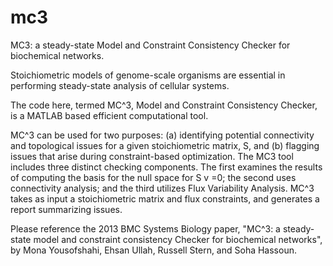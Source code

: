 mc3
===

MC3: a steady-state Model and Constraint Consistency Checker for biochemical networks.

Stoichiometric models of genome-scale organisms are essential in performing steady-state 
analysis of cellular systems.

The code here, termed MC^3, Model and Constraint Consistency Checker, is a MATLAB 
based efficient computational tool.   

MC^3 can be used for two purposes: (a) identifying potential connectivity and topological
issues for a given stoichiometric matrix, S, and (b) flagging issues that arise during
constraint-based optimization. The MC3 tool includes three distinct checking components.
The first examines the results of computing the basis for the null space for S v =0; the second
uses connectivity analysis; and the third utilizes Flux Variability Analysis. MC^3 takes as input
a stoichiometric matrix and flux constraints, and generates a report summarizing issues.

Please reference the 2013 BMC Systems Biology paper, "MC^3: a steady-state model and constraint
consistency Checker for biochemical networks", by Mona Yousofshahi, Ehsan Ullah, Russell Stern, and Soha Hassoun.

